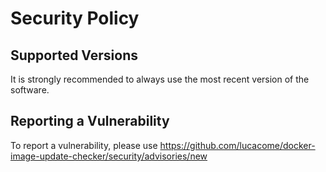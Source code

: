 # Security Policy

## Supported Versions

It is strongly recommended to always use the most recent version of the software.

## Reporting a Vulnerability

To report a vulnerability, please use <https://github.com/lucacome/docker-image-update-checker/security/advisories/new>
